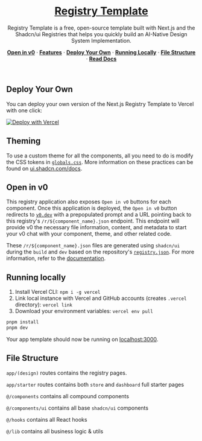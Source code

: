 <a href="https://registry-starter.vercel.app/">
  <h1 align="center">Registry Template</h1>
</a>

<p align="center">
    Registry Template is a free, open-source template built with Next.js and the Shadcn/ui Registries that helps you quickly build an AI-Native Design System Implementation.
</p>

<p align="center">
  <a href="#open-in-v0"><strong>Open in v0</strong></a> ·
  <a href="#theming"><strong>Features</strong></a> ·
  <a href="#deploy-your-own"><strong>Deploy Your Own</strong></a> ·
  <a href="#running-locally"><strong>Running Locally</strong></a> ·
  <a href="#file-structure"><strong>File Structure</strong></a> ·
  <a href="https://ui.shadcn.com/docs/registry"><strong>Read Docs</strong></a>
</p>
<br/>

## Deploy Your Own

You can deploy your own version of the Next.js Registry Template to Vercel with one click:

[![Deploy with Vercel](https://vercel.com/button)](https://vercel.com/new/clone?repository-url=https%3A%2F%2Fgithub.com%2Fwillsather%2Fregistry-starter&project-name=my-registry&repository-name=my-registry-starter&demo-title=Registry%20Template&demo-description=An%20Open-Source%20Registry%20Template%20Built%20With%20Next.js%20and%20Shadcn%2Fui%20Registries%20by%20Vercel&demo-url=https%3A%2F%2Fregistry-starter.vercel.app)


## Theming

To use a custom theme for all the components, all you need to do is modify the CSS tokens in
[`globals.css`](./src/app/globals.css). More information on these practices can be found
on [ui.shadcn.com/docs](https://ui.shadcn.com/docs).

## Open in v0

This registry application also exposes `Open in v0` buttons for each component. Once this application is deployed, the
`Open in v0` button redirects to [`v0.dev`](https://v0.dev) with a prepopulated prompt and a URL pointing back to this
registry's `/r/${component_name}.json` endpoint. This endpoint will provide v0 the necessary file information, content,
and metadata to start your v0 chat with your component, theme, and other related code.

These `/r/${component_name}.json` files are generated using `shadcn/ui` during the `build` and `dev` based on the
repository's [`registry.json`](./registry.json). For more information, refer to the
[documentation](https://ui.shadcn.com/docs/registry/registry-json).

## Running locally

1. Install Vercel CLI: `npm i -g vercel`
2. Link local instance with Vercel and GitHub accounts (creates `.vercel` directory): `vercel link`
3. Download your environment variables: `vercel env pull`

```bash
pnpm install
pnpm dev
```

Your app template should now be running on [localhost:3000](http://localhost:3000).

## File Structure

`app/(design)` routes contains the registry pages.

`app/starter` routes contains both `store` and `dashboard` full starter pages

`@/components` contains all compound components

`@/components/ui` contains all base `shadcn/ui` components

`@/hooks` contains all React hooks

`@/lib` contains all business logic & utils